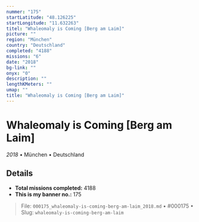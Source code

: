 ```yaml
---
nummer: "175"
startLatitude: "48.126225"
startLongitude: "11.632263"
titel: "Whaleomaly is Coming [Berg am Laim]"
picture: ""
region: "München"
country: "Deutschland"
completed: "4188"
missions: "6"
date: "2018"
bg-link: ""
onyx: "0"
description: ""
lengthKMeters: ""
umap: ""
title: "Whaleomaly is Coming [Berg am Laim]"
---
```

# Whaleomaly is Coming [Berg am Laim]

*2018* • München • Deutschland



## Details


- **Total missions completed:** 4188
- **This is my banner no.:** 175





> File: `000175_whaleomaly-is-coming-berg-am-laim_2018.md` • #000175 • Slug: `whaleomaly-is-coming-berg-am-laim`
